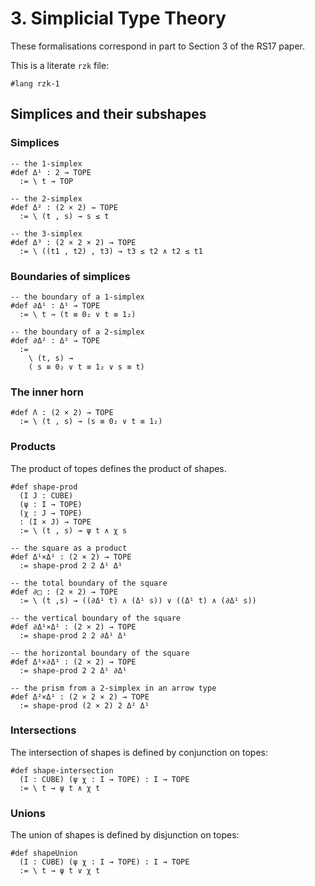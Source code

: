 # 3. Simplicial Type Theory

These formalisations correspond in part to Section 3 of the RS17 paper.

This is a literate `rzk` file:

```rzk
#lang rzk-1
```

## Simplices and their subshapes

### Simplices

```rzk
-- the 1-simplex
#def Δ¹ : 2 → TOPE
  := \ t → TOP

-- the 2-simplex
#def Δ² : (2 × 2) → TOPE
  := \ (t , s) → s ≤ t

-- the 3-simplex
#def Δ³ : (2 × 2 × 2) → TOPE
  := \ ((t1 , t2) , t3) → t3 ≤ t2 ∧ t2 ≤ t1
```

### Boundaries of simplices

```rzk
-- the boundary of a 1-simplex
#def ∂Δ¹ : Δ¹ → TOPE
  := \ t → (t ≡ 0₂ ∨ t ≡ 1₂)

-- the boundary of a 2-simplex
#def ∂Δ² : Δ² → TOPE
  :=
    \ (t, s) →
    ( s ≡ 0₂ ∨ t ≡ 1₂ ∨ s ≡ t)
```

### The inner horn

```rzk
#def Λ : (2 × 2) → TOPE
  := \ (t , s) → (s ≡ 0₂ ∨ t ≡ 1₂)
```

### Products

The product of topes defines the product of shapes.

```rzk
#def shape-prod
  (I J : CUBE)
  (ψ : I → TOPE)
  (χ : J → TOPE)
  : (I × J) → TOPE
  := \ (t , s) → ψ t ∧ χ s

-- the square as a product
#def Δ¹×Δ¹ : (2 × 2) → TOPE
  := shape-prod 2 2 Δ¹ Δ¹

-- the total boundary of the square
#def ∂□ : (2 × 2) → TOPE
  := \ (t ,s) → ((∂Δ¹ t) ∧ (Δ¹ s)) ∨ ((Δ¹ t) ∧ (∂Δ¹ s))

-- the vertical boundary of the square
#def ∂Δ¹×Δ¹ : (2 × 2) → TOPE
  := shape-prod 2 2 ∂Δ¹ Δ¹

-- the horizontal boundary of the square
#def Δ¹×∂Δ¹ : (2 × 2) → TOPE
  := shape-prod 2 2 Δ¹ ∂Δ¹

-- the prism from a 2-simplex in an arrow type
#def Δ²×Δ¹ : (2 × 2 × 2) → TOPE
  := shape-prod (2 × 2) 2 Δ² Δ¹
```

### Intersections

The intersection of shapes is defined by conjunction on topes:

```rzk
#def shape-intersection
  (I : CUBE) (ψ χ : I → TOPE) : I → TOPE
  := \ t → ψ t ∧ χ t
```

### Unions

The union of shapes is defined by disjunction on topes:

```rzk
#def shapeUnion
  (I : CUBE) (ψ χ : I → TOPE) : I → TOPE
  := \ t → ψ t ∨ χ t
```
